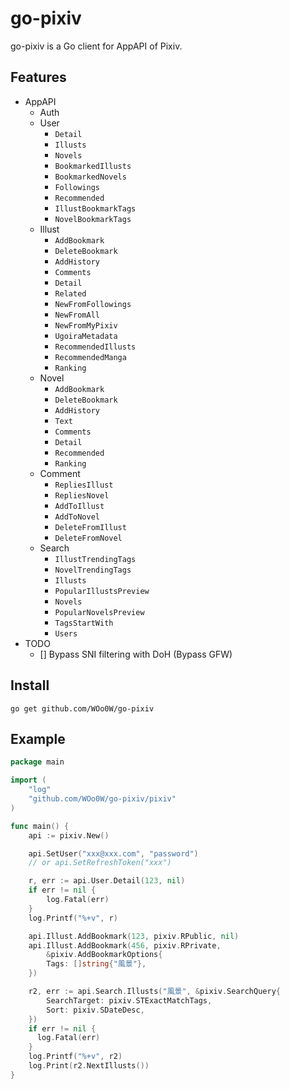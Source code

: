 # go-pixiv

go-pixiv is a Go client for AppAPI of Pixiv.

## Features

* AppAPI
  * Auth
  * User
    * `Detail`
    * `Illusts`
    * `Novels`
    * `BookmarkedIllusts`
    * `BookmarkedNovels`
    * `Followings`
    * `Recommended`
    * `IllustBookmarkTags`
    * `NovelBookmarkTags`
  * Illust
    * `AddBookmark`
    * `DeleteBookmark`
    * `AddHistory`
    * `Comments`
    * `Detail`
    * `Related`
    * `NewFromFollowings`
    * `NewFromAll`
    * `NewFromMyPixiv`
    * `UgoiraMetadata`
    * `RecommendedIllusts`
    * `RecommendedManga`
    * `Ranking`
  * Novel
    * `AddBookmark`
    * `DeleteBookmark`
    * `AddHistory`
    * `Text`
    * `Comments`
    * `Detail`
    * `Recommended`
    * `Ranking`
  * Comment
    * `RepliesIllust`
    * `RepliesNovel`
    * `AddToIllust`
    * `AddToNovel`
    * `DeleteFromIllust`
    * `DeleteFromNovel`
  * Search
    * `IllustTrendingTags`
    * `NovelTrendingTags`
    * `Illusts`
    * `PopularIllustsPreview`
    * `Novels`
    * `PopularNovelsPreview`
    * `TagsStartWith`
    * `Users`
* TODO
  * [] Bypass SNI filtering with DoH (Bypass GFW)

## Install

`go get github.com/WOo0W/go-pixiv`

## Example

```go
package main

import (
    "log"
    "github.com/WOo0W/go-pixiv/pixiv"
)

func main() {
    api := pixiv.New()

    api.SetUser("xxx@xxx.com", "password")
    // or api.SetRefreshToken("xxx")

    r, err := api.User.Detail(123, nil)
    if err != nil {
        log.Fatal(err)
    }
    log.Printf("%+v", r)

    api.Illust.AddBookmark(123, pixiv.RPublic, nil)
    api.Illust.AddBookmark(456, pixiv.RPrivate,
        &pixiv.AddBookmarkOptions{
        Tags: []string{"風景"},
    })

    r2, err := api.Search.Illusts("風景", &pixiv.SearchQuery{
        SearchTarget: pixiv.STExactMatchTags,
        Sort: pixiv.SDateDesc,
    })
    if err != nil {
      log.Fatal(err)
    }
    log.Printf("%+v", r2)
    log.Print(r2.NextIllusts())
}
```
